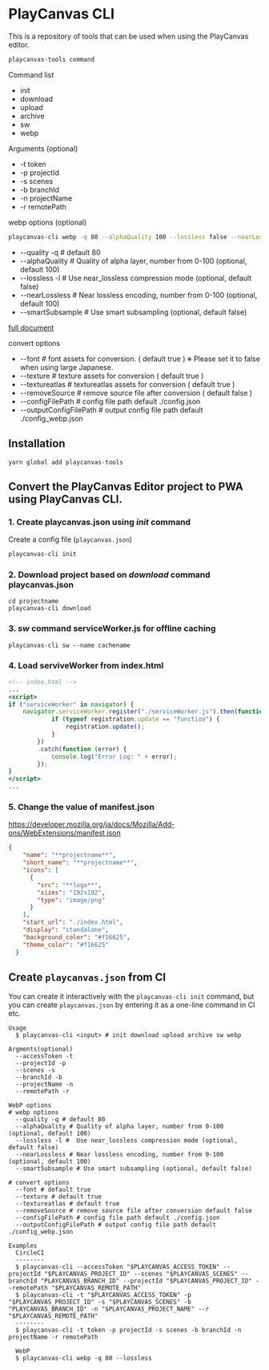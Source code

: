 # PlayCanvas CLI

This is a repository of tools that can be used when using the PlayCanvas editor.  

```bash
playcanvas-tools command
```

Command list

- init
- download
- upload
- archive
- sw
- webp

Arguments (optional)
- -t token
- -p projectId
- -s scenes
- -b branchId
- -n projectName
- -r remotePath

webp options (optional) 

```bash
playcanvas-cli webp -q 80 --alphaQuality 100 --lossless false --nearLossless 100 --smartSubsample false --font true --texture true --textureatlas true --removeSource false --configFilePath ./config.json --outputConfigFilePath ./config_webp.json
```
-  --quality -q # default 80
-  --alphaQuality # Quality of alpha layer, number from 0-100 (optional, default 100)
-  --lossless -l #  Use near_lossless compression mode (optional, default false)
-  --nearLossless # Near lossless encoding, number from 0-100 (optional, default 100)
-  --smartSubsample # Use smart subsampling (optional, default false)

[full document](https://sharp.pixelplumbing.com/api-output#webp)

convert options
- --font # font assets for conversion.  ( default true  ) ※ Please set it to false when using large Japanese.
- --texture # texture assets for conversion ( default true  )
- --textureatlas # textureatlas assets for conversion ( default true  )
- --removeSource # remove source file after conversion ( default false  )
- --configFilePath # config file path default ./config.json
- --outputConfigFilePath # output config file path default ./config_webp.json

## Installation

`yarn global add playcanvas-tools`

## Convert the PlayCanvas Editor project to PWA using PlayCanvas CLI.

### 1. Create playcanvas.json using *init* command

Create a config file (`playcanvas.json`)

```bash
playcanvas-cli init
```

### 2. Download project based on *download* command playcanvas.json

```
cd projectname
playcanvas-cli download
```

### 3. *sw* command serviceWorker.js for offline caching

```
playcanvas-cli sw --name cachename
```

### 4. Load serviveWorker from index.html

```index.html
<!-- index.html -->
...
<script>
if ("serviceWorker" in navigator) {
    navigator.serviceWorker.register("./serviceWorker.js").then(function (registration) {
            if (typeof registration.update == "function") {
                registration.update();
            }
        })
        .catch(function (error) {
            console.log("Error Log: " + error);
        });
}
</script>
...
```

### 5. Change the value of manifest.json
https://developer.mozilla.org/ja/docs/Mozilla/Add-ons/WebExtensions/manifest.json

```manifest.json
{
    "name": "**projectname**",
    "short_name": "**projectname**",
    "icons": [
      {
        "src": "**logo**",
        "sizes": "192x192",
        "type": "image/png"
      }
    ],
    "start_url": "./index.html",
    "display": "standalone",
    "background_color": "#f16625",
    "theme_color": "#f16625"
  }
```


## Create `playcanvas.json` from CI

You can create it interactively with the `playcanvas-cli init` command, but you can create `playcanvas.json` by entering it as a one-line command in CI etc.

```
Usage
  $ playcanvas-cli <input> # init download upload archive sw webp

Argments(optional)
  --accessToken -t
  --projectId -p
  --scenes -s
  --branchId -b
  --projectName -n 
  --remotePath -r

WebP options
# webp options
  --quality -q # default 80
  --alphaQuality # Quality of alpha layer, number from 0-100 (optional, default 100)
  --lossless -l #  Use near_lossless compression mode (optional, default false)
  --nearLossless # Near lossless encoding, number from 0-100 (optional, default 100)
  --smartSubsample # Use smart subsampling (optional, default false)

# convert options
  --font # default true
  --texture # default true
  --textureatlas # default true
  --removeSource # remove source file after conversion default false
  --configFilePath # config file path default ./config.json
  --outputConfigFilePath # output config file path default ./config_webp.json

Examples
  CircleCI
  --------
  $ playcanvas-cli --accessToken "$PLAYCANVAS_ACCESS_TOKEN" --projectId "$PLAYCANVAS_PROJECT_ID" --scenes "$PLAYCANVAS_SCENES" --branchId "PLAYCANVAS_BRANCH_ID" --projectId "$PLAYCANVAS_PROJECT_ID" --remotePath "$PLAYCANVAS_REMOTE_PATH"
  $ playcanvas-cli -t "$PLAYCANVAS_ACCESS_TOKEN" -p "$PLAYCANVAS_PROJECT_ID" -s "$PLAYCANVAS_SCENES" -b "PLAYCANVAS_BRANCH_ID" -n "$PLAYCANVAS_PROJECT_NAME" --r "$PLAYCANVAS_REMOTE_PATH"
  --------
  $ playcanvas-cli -t token -p projectId -s scenes -b branchId -n projectName -r remotePath 

  WebP
  $ playcanvas-cli webp -q 80 --lossless
```

